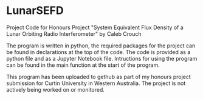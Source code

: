 # LunarSEFD
Project Code for Honours Project "System Equivalent Flux Density of a Lunar Orbiting Radio Interferometer" by Caleb Crouch

The program is written in python, the required packages for the project can be found in declarations at the top of the code. The code is provided as a python file and as a Jupyter Notebook file.
Intructions for using the program can be found in the main function at the start of the program.

This program has been uploaded to gethub as part of my honours project submission for Curtin University in Western Australia. The project is not actively being worked on or monitored. 
